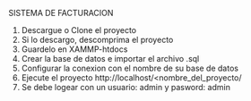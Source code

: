 SISTEMA DE FACTURACION

1. Descargue o Clone el proyecto
2. Si lo descargo, descomprima el proyecto
3. Guardelo en XAMMP-htdocs
4. Crear la base de datos e importar el archivo .sql
5. Configurar la conexion con el nombre de su base de datos 
6. Ejecute el proyecto http://localhost/<nombre_del_proyecto/
7. Se debe logear con un usuario: admin y pasword: admin


